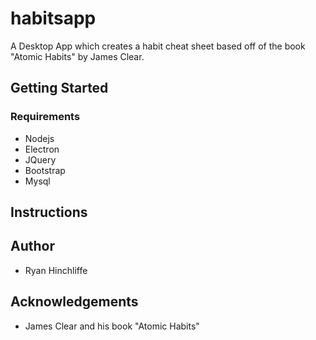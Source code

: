 # habitsapp
A Desktop App which creates a habit cheat sheet based off of the book "Atomic Habits" by James Clear.

## Getting Started

### Requirements 
- Nodejs
- Electron
- JQuery
- Bootstrap
- Mysql

## Instructions

## Author
- Ryan Hinchliffe

## Acknowledgements 
- James Clear and his book "Atomic Habits"
